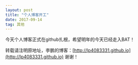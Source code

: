```yaml
---
layout: post
title: "个人博客开工"
date: 2017-09-14 
tag: 其他
---
```

今天个人博客正式在github扎根，希望明年的今天已经走入BAT！

转载请注明原地址，李鹏的博客：[http://lp4083331.github.io](http://lp4083331.github.io) 谢谢！
